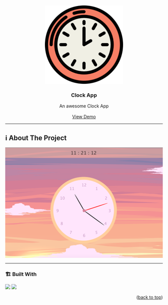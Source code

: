 
 
 
 
<!-- PROJECT LOGO -->
<br />
<div align="center">
   
  <a href="">
    <img src="./c.jpg" alt="Logo" width="250"   >
  </a>

  <h3 align="center">Clock App</h3>

  <p align="center">
    An awesome Clock App 
    <br />
    <br />
    <a href="https://clocky-time.netlify.app/">View Demo</a>
    </p>
</div>







---

<!-- ABOUT THE PROJECT -->
<a name="about-the-project"></a>
## ℹ️ About The Project

[![countdown-app](./project.png)](https://clocky-time.netlify.app/) 




---

<a name="built-with"></a>
### 🏗️ Built With 
 
<!-- https://dev.to/envoy_/150-badges-for-github-pnk  search skills-->

 <img src="https://img.shields.io/badge/HTML-239120?style=for-the-badge&logo=html5&logoColor=white">
 <img src="https://img.shields.io/badge/CSS-239120?&style=for-the-badge&logo=css3&logoColor=white&color=red"> 


 
<p align="right">(<a href="#readme-top">back to top</a>)</p>


